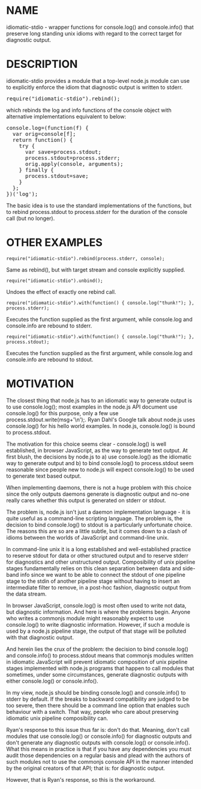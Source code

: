 NAME
====
idiomatic-stdio - wrapper functions for console.log() and console.info() that preserve long standing unix idioms with regard to the correct target for diagnostic output.

DESCRIPTION
===========
idiomatic-stdio provides a module that a top-level node.js module can use to explicitly enforce the idiom that diagnostic output is written to stderr.

<pre>
require("idiomatic-stdio").rebind();
</pre>

which rebinds the log and info functions of the console object with alternative implementations equivalent to below:

<pre>
console.log=(function(f) {
  var orig=console[f];
  return function() {
    try {
      var save=process.stdout;
      process.stdout=process.stderr;
      orig.apply(console, arguments);
    } finally {
      process.stdout=save;
    }
  };
})('log');
</pre>

The basic idea is to use the standard implementations of the functions, but to rebind process.stdout to process.stderr for the duration of the console call (but no longer).

OTHER EXAMPLES
==============

	require("idiomatic-stdio").rebind(process.stderr, console);

Same as rebind(), but with target stream and console explicitly supplied.

	require("idiomatic-stdio").unbind();

Undoes the effect of exactly one rebind call.

	require("idiomatic-stdio").with(function() { console.log("thunk!"); }, process.stderr);

Executes the function supplied as the first argument, while console.log and console.info are rebound to stderr.

	require("idiomatic-stdio").with(function() { console.log("thunk!"); }, process.stdout);

Executes the function supplied as the first argument, while console.log and console.info are rebound to stdout.

MOTIVATION
==========
The closest thing that node.js has to an idiomatic way to generate output is to use console.log(); most examples in the node.js API document use console.log() for this purpose, only a few use process.stdout.write(msg+'\\n');. Ryan Dahl's Google talk about node.js uses console.log() for his hello world examples. In node.js, console.log() is bound to process.stdout.

The motivation for this choice seems clear - console.log() is well established, in browser JavaScript, as the way to generate text output. At first blush, the decisions by node.js to a) use console.log() as the idiomatic way to generate output and b) to bind console.log() to process.stdout seem reasonable since people new to node.js will expect console.log() to be used to generate text based output. 

When implementing daemons, there is not a huge problem with this choice since the only outputs daemons generate is diagnostic output and no-one really cares whether this output is generated on stderr or stdout.

The problem is, node.js isn't just a daemon implementation language - it is quite useful as a command-line scripting language. The problem is, the decision to bind console.log() to stdout is a particularly unfortunate choice. The reasons this are so are a little subtle, but it comes down to a clash of idioms between the worlds of JavaScript and command-line unix.

In command-line unix it is a long established and well-established practice to reserve stdout for data or other structured output and to reserve stderr for diagnostics and other unstructured output. Composibility of unix pipeline stages fundamentally relies on this clean separation between data and side-band info since we want to be able to connect the stdout of one pipeline stage to the stdin of another pipeline stage without having to insert an intermediate filter to remove, in a post-hoc fashion, diagnostic output from the data stream.

In browser JavaScript, console.log() is most often used to write not data, but diagnostic information. And here is where the problems begin. Anyone who writes a commonjs module might reasonably expect to use console.log() to write diagnostic information. However, if such a module is used by a node.js pipeline stage, the output of that stage will be polluted with that diagnostic output.

And herein lies the crux of the problem: the decision to bind console.log() and console.info() to process.stdout means that commonjs modules written in idiomatic JavaScript will prevent idiomatic composition of unix pipeline stages implemented with node.js programs that happen to call modules that sometimes, under some circumstances, generate diagnostic outputs with either console.log() or console.info().

In my view, node.js should be binding console.log() and console.info() to stderr by default. If the breaks to backward compatibility are judged to be too severe, then there should be a command line option that enables such behaviour with a switch. That way, people who care about preserving idiomatic unix pipeline composibility can.

Ryan's response to this issue thus far is: don't do that. Meaning, don't call modules that use console.log() or console.info() for diagnostic outputs and don't generate any diagnostic outputs with console.log() or console.info(). What this means in practice is that if you have any dependencies you must audit those dependencies on a regular basis and plead with the authors of such modules not to use the commonjs console API in the manner intended by the original creators of that API; that is: for diagnostic output. 

However, that is Ryan's response, so this is the workaround. 

